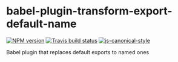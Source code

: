 # babel-plugin-transform-export-default-name

[![NPM version](http://img.shields.io/npm/v/babel-plugin-transform-export-default-name.svg?style=flat-square)](https://www.npmjs.org/package/babel-plugin-transform-export-default-name)
[![Travis build status](http://img.shields.io/travis/gajus/babel-plugin-transform-export-default-name/master.svg?style=flat-square)](https://travis-ci.org/gajus/babel-plugin-transform-export-default-name)
[![js-canonical-style](https://img.shields.io/badge/code%20style-canonical-blue.svg?style=flat-square)](https://github.com/gajus/canonical)

Babel plugin that replaces default exports to named ones

